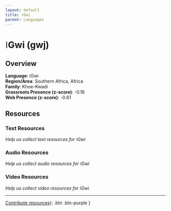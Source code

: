 ```yaml
---
layout: default
title: ǀGwi
parent: Languages
---
```


# ǀGwi (gwj)

## Overview

**Language**: ǀGwi  
**Region/Area**: Southern Africa, Africa  
**Family**: Khoe-Kwadi  
**Grassroots Presence (z-score)**: -0.16  
**Web Presence (z-score)**: -0.61  

## Resources

### Text Resources
*Help us collect text resources for ǀGwi*

### Audio Resources
*Help us collect audio resources for ǀGwi*

### Video Resources
*Help us collect video resources for ǀGwi*

---

[Contribute resources](https://forms.office.com/e/1SfLJx3u1r){: .btn .btn-purple }

